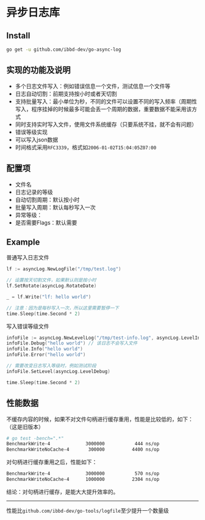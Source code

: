 # 异步日志库

## Install

```sh
go get -u github.com/ibbd-dev/go-async-log
```

## 实现的功能及说明

- 多个日志文件写入：例如错误信息一个文件，测试信息一个文件等
- 日志自动切割：前期支持按小时或者天切割
- 支持批量写入：最小单位为秒，不同的文件可以设置不同的写入频率（周期性写入，程序挂掉的时候最多可能会丢一个周期的数据，重要数据不能采用该方式
- 同时支持实时写入文件，使用文件系统缓存（只要系统不挂，就不会有问题）
- 错误等级实现
- 可以写入json数据
- 时间格式采用`RFC3339`，格式如`2006-01-02T15:04:05Z07:00`

## 配置项

- 文件名
- 日志记录的等级
- 自动切割周期：默认按小时
- 批量写入周期：默认每秒写入一次
- 异常等级：
- 是否需要Flags：默认需要

## Example

普通写入日志文件

```go
lf := asyncLog.NewLogFile("/tmp/test.log")

// 设置按天切割文件，如果默认则是按小时
lf.SetRotate(asyncLog.RotateDate)

_ = lf.Write("lf: hello world")

// 注意：因为是每秒写入一次，所以这里需要暂停一下
time.Sleep(time.Second * 2)

```

写入错误等级文件

```go
infoFile := asyncLog.NewLevelLog("/tmp/test-info.log", asyncLog.LevelInfo)  // 只有Info级别或者以上级别的日志才会被记录
infoFile.Debug("hello world") // 该日志不会写入文件
infoFile.Info("hello world")
infoFile.Error("hello world")

// 需要改变日志写入等级时，例如测试阶段
infoFile.SetLevel(asyncLog.LevelDebug)

time.Sleep(time.Second * 2)
```

## 性能数据

不缓存内容的时候，如果不对文件句柄进行缓存重用，性能是比较低的，如下：（这是旧版本）

```sh
# go test -bench=".*"
BenchmarkWrite-4          	 3000000	       444 ns/op
BenchmarkWriteNoCache-4   	  300000	      4400 ns/op
```

对句柄进行缓存重用之后，性能如下：

```sh
BenchmarkWrite-4          	 3000000	       570 ns/op
BenchmarkWriteNoCache-4   	 1000000	      2304 ns/op
```

结论：对句柄进行缓存，是能大大提升效率的。

-------

性能比`github.com/ibbd-dev/go-tools/logfile`至少提升一个数量级

